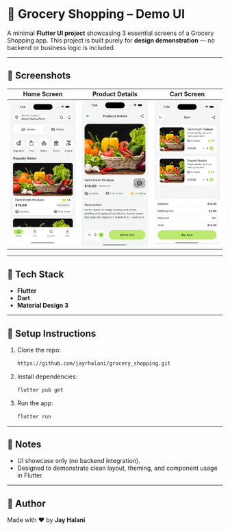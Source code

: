 # 🛒 Grocery Shopping – Demo UI

A minimal **Flutter UI project** showcasing 3 essential screens of a Grocery Shopping app.
This project is built purely for **design demonstration** — no backend or business logic is included.

---

## 📸 Screenshots

|                            Home Screen                           |                                      Product Details                                      |                            Cart Screen                           |
| :--------------------------------------------------------------: | :---------------------------------------------------------------------------------------: | :--------------------------------------------------------------: |
| ![Home](/screenshots/screenshot_home.png?raw=true "Home Screen") | ![Details](/screenshots/screenshot_product_details.png?raw=true "Product Details Screen") | ![Cart](/screenshots/screenshot_cart.png?raw=true "Cart Screen") |

---

## 🚀 Tech Stack

* **Flutter**
* **Dart**
* **Material Design 3**

---

## 🔧 Setup Instructions

1. Clone the repo:

   ```bash
   https://github.com/jayrhalani/grocery_shopping.git
   ```
2. Install dependencies:

   ```bash
   flutter pub get
   ```
3. Run the app:

   ```bash
   flutter run
   ```

---

## 🙌 Notes

* UI showcase only (no backend integration).
* Designed to demonstrate clean layout, theming, and component usage in Flutter.

---

## 👋 Author

Made with ❤️ by **Jay Halani**
